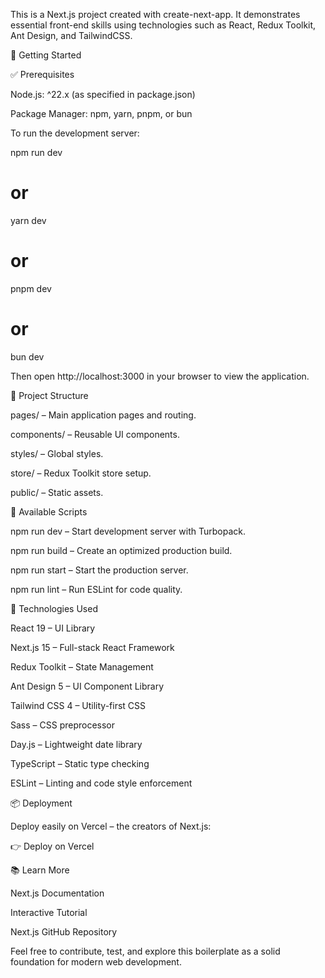 This is a Next.js project created with create-next-app. It demonstrates essential front-end skills using technologies such as React, Redux Toolkit, Ant Design, and TailwindCSS.

🚀 Getting Started

✅ Prerequisites

Node.js: ^22.x (as specified in package.json)

Package Manager: npm, yarn, pnpm, or bun

To run the development server:

npm run dev
# or
yarn dev
# or
pnpm dev
# or
bun dev

Then open http://localhost:3000 in your browser to view the application.

🧠 Project Structure

pages/ – Main application pages and routing.

components/ – Reusable UI components.

styles/ – Global styles.

store/ – Redux Toolkit store setup.

public/ – Static assets.

🧪 Available Scripts

npm run dev – Start development server with Turbopack.

npm run build – Create an optimized production build.

npm run start – Start the production server.

npm run lint – Run ESLint for code quality.

🧰 Technologies Used

React 19 – UI Library

Next.js 15 – Full-stack React Framework

Redux Toolkit – State Management

Ant Design 5 – UI Component Library

Tailwind CSS 4 – Utility-first CSS

Sass – CSS preprocessor

Day.js – Lightweight date library

TypeScript – Static type checking

ESLint – Linting and code style enforcement

📦 Deployment

Deploy easily on Vercel – the creators of Next.js:

👉 Deploy on Vercel

📚 Learn More

Next.js Documentation

Interactive Tutorial

Next.js GitHub Repository

Feel free to contribute, test, and explore this boilerplate as a solid foundation for modern web development.